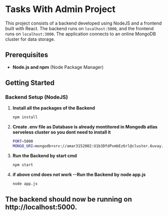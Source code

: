 # Tasks With Admin Project

This project consists of a backend developed using NodeJS and a frontend built with React. The backend runs on `localhost:5000`, and the frontend runs on `localhost:3000`. The application connects to an online MongoDB cluster for data storage.

## Prerequisites
- **Node.js and npm** (Node Package Manager)

## Getting Started

### Backend Setup (NodeJS)

1. **Install all the packages of the Backend**
   ```bash
   npm install
2. **Create .env file as Database is already montitored in Mongodb atlas serveless cluster so you dont need to install it**
   ```bash
   PORT=5000
   MONGO_URI=mongodb+srv://amar3152002:U1b3DfdPxmbEz6rl@cluster.6uvay.mongodb.net/?retryWrites=true&w=majority&appName=Cluster

3. **Run the Backend by start cmd**
   ```bash
   npm start

4. **if above cmd does not work --Run the Backend by node app.js**
   ```bash
   node app.js

## The backend should now be running on http://localhost:5000.
